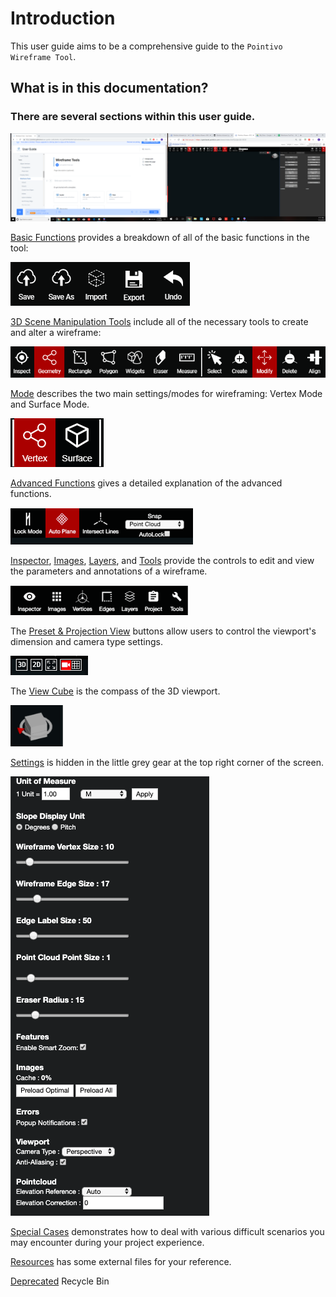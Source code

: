 # Introduction

This user guide aims to be a comprehensive guide to the `Pointivo Wireframe Tool`.

## What is in this documentation?

### **There are several sections within this user guide.**

![Toolbar with all Panels shown](.gitbook/assets/image%20%282%29.png)

[Basic Functions](basic-function/) provides a breakdown of all of the basic functions in the tool:

![](.gitbook/assets/basic-funtions.png)

[3D Scene Manipulation Tools](3d-scene-manipulation-tools/) include all of the necessary tools to create and alter a wireframe:

![](.gitbook/assets/3d-scene-manipulation-tools.png)

[Mode](mode.md) describes the two main settings/modes for wireframing: Vertex Mode and Surface Mode.

![](.gitbook/assets/vertex-and-surface-mode.png)

[Advanced Functions](advanced-function/) gives a detailed explanation of the advanced functions.

![](.gitbook/assets/picture3.png)

[Inspector](properties.md), [Images](images.md), [Layers](layers/), and [Tools](tools/) provide the controls to edit and view the parameters and annotations of a wireframe.

![](.gitbook/assets/picture4%20%281%29.png)

The [Preset & Projection View](preset-and-projection-view.md) buttons allow users to control the viewport's dimension and camera type settings.

![](.gitbook/assets/picture5.png)

The [View Cube](view-cube.md) is the compass of the 3D viewport.

![](.gitbook/assets/picture6%20%281%29.png)

[Settings](settings.md) is hidden in the little grey gear at the top right corner of the screen.

![](.gitbook/assets/p8.png)

[Special Cases](special-cases/) demonstrates how to deal with various difficult scenarios you may encounter during your project experience.

[Resources](resources/) has some external files for your reference.

[Deprecated]() Recycle Bin

